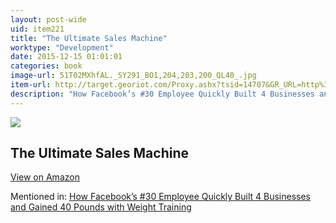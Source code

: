 ```yaml
---
layout: post-wide
uid: item221
title: "The Ultimate Sales Machine"
worktype: "Development"
date: 2015-12-15 01:01:01
categories: book
image-url: 51T02MXhfAL._SY291_BO1,204,203,200_QL40_.jpg
item-url: http://target.georiot.com/Proxy.ashx?tsid=14707&GR_URL=http%3A%2F%2Fwww.amazon.com%2FUltimate-Sales-Machine-Turbocharge-Relentless%2Fdp%2F1591842158%2F
description: "How Facebook’s #30 Employee Quickly Built 4 Businesses and Gained 40 Pounds with Weight Training"
---
```

<a href="http://target.georiot.com/Proxy.ashx?tsid=14707&GR_URL=http%3A%2F%2Fwww.amazon.com%2FUltimate-Sales-Machine-Turbocharge-Relentless%2Fdp%2F1591842158%2F" target="blank"><img src="../../../../img/thumbs/51T02MXhfAL._SY291_BO1,204,203,200_QL40_.jpg" class="prod-img"></a>
<h2>The Ultimate Sales Machine</h2>
<p><a class="btn btn-primary" href="http://target.georiot.com/Proxy.ashx?tsid=14707&GR_URL=http%3A%2F%2Fwww.amazon.com%2FUltimate-Sales-Machine-Turbocharge-Relentless%2Fdp%2F1591842158%2F" target="blank">View on Amazon</a><p>
<p>Mentioned in: <a href="http://fourhourworkweek.com/2015/05/07/noah-kagan/" target="blank">How Facebook’s #30 Employee Quickly Built 4 Businesses and Gained 40 Pounds with Weight Training</a></p>
